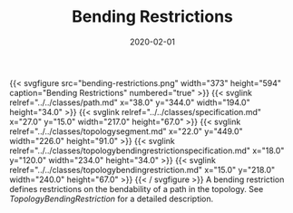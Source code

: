 ﻿---
title: Bending Restrictions
toc: false
type: specs
layout: diagram
date: "2020-02-01"
draft: false
specification: VEC
version: 1.2.0
documentType: "Recommendation"
elementType: Diagram
classes:
  - Path
  - Specification
  - TopologySegment
  - TopologyBendingRestrictionSpecification
  - TopologyBendingRestriction
menu:
  VEC-1.2.0:    
    parent: topology-and-geometry
    identifier: topology-and-geometry/bending-restrictions
    weight: 1008004 

# Prev/next pager order (if `docs_section_pager` enabled in `params.toml`)
weight: 1008004
---
{{< svgfigure src="bending-restrictions.png" width="373" height="594" caption="Bending Restrictions" numbered="true" >}}
  {{< svglink relref="../../classes/path.md" x="38.0" y="344.0" width="194.0" height="34.0" >}}
  {{< svglink relref="../../classes/specification.md" x="27.0" y="15.0" width="217.0" height="67.0" >}}
  {{< svglink relref="../../classes/topologysegment.md" x="22.0" y="449.0" width="226.0" height="91.0" >}}
  {{< svglink relref="../../classes/topologybendingrestrictionspecification.md" x="18.0" y="120.0" width="234.0" height="34.0" >}}
  {{< svglink relref="../../classes/topologybendingrestriction.md" x="15.0" y="218.0" width="240.0" height="67.0" >}}
{{< / svgfigure >}}
A bending restriction defines restrictions on the bendability of a path in the topology. See <i>TopologyBendingRestriction</i> for a detailed description.